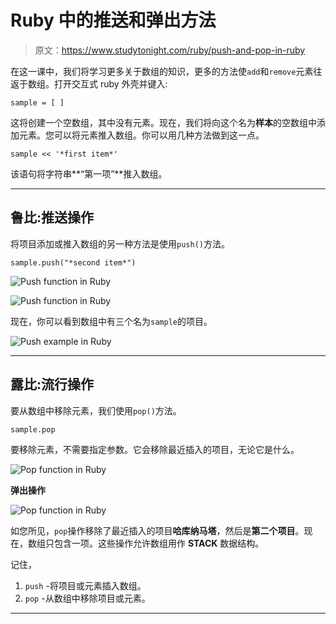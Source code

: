 # Ruby 中的推送和弹出方法

> 原文：<https://www.studytonight.com/ruby/push-and-pop-in-ruby>

在这一课中，我们将学习更多关于数组的知识，更多的方法使`add`和`remove`元素往返于数组。打开交互式 ruby 外壳并键入:

```
sample = [ ]
```

这将创建一个空数组，其中没有元素。现在，我们将向这个名为**样本**的空数组中添加元素。您可以将元素推入数组。你可以用几种方法做到这一点。

```
sample << '*first item*'
```

该语句将字符串**“第一项”**推入数组。

* * *

## 鲁比:推送操作

将项目添加或推入数组的另一种方法是使用`push()`方法。

```
sample.push("*second item*")
```

![Push function in Ruby](../Images/66bf081fe975cb00a39148da67aa2e31.png)

![Push function in Ruby](../Images/7cb00d136a58e02314871aa21f02f424.png)

现在，你可以看到数组中有三个名为`sample`的项目。

![Push example in Ruby](../Images/2f5a7ae1eebe4aa5de918ec8f2c8862f.png)

* * *

## 露比:流行操作

要从数组中移除元素，我们使用`pop()`方法。

```
sample.pop
```

要移除元素，不需要指定参数。它会移除最近插入的项目，无论它是什么。

![Pop function in Ruby](../Images/3232df074c043a7e50d2369429f0ae2d.png)

**弹出操作**

![Pop function in Ruby](../Images/f66d3114e1228b030e7755b2c9d9ab4c.png)

如您所见，`pop`操作移除了最近插入的项目**哈库纳马塔**，然后是**第二个项目**。现在，数组只包含一项。这些操作允许数组用作 **STACK** 数据结构。

记住，

1.  `push` -将项目或元素插入数组。
2.  `pop` -从数组中移除项目或元素。

* * *